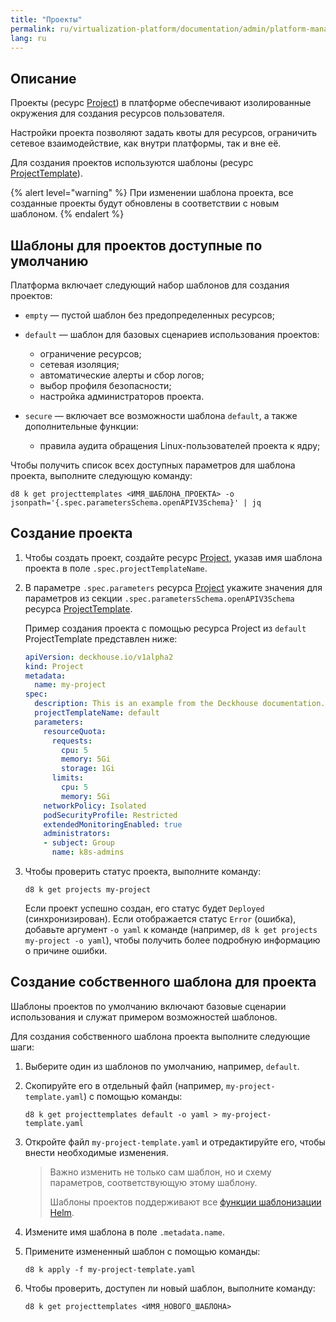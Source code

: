 ```yaml
---
title: "Проекты"
permalink: ru/virtualization-platform/documentation/admin/platform-management/access-control/projects.html
lang: ru
---
```


## Описание

Проекты (ресурс [Project](../../../reference/cr.html#project)) в платформе обеспечивают изолированные окружения для создания ресурсов пользователя.

Настройки проекта позволяют задать квоты для ресурсов, ограничить сетевое взаимодействие, как внутри платформы, так и вне её.

Для создания проектов используются шаблоны (ресурс [ProjectTemplate](../../../reference/cr.html#projecttemplate)).

{% alert level="warning" %}
При изменении шаблона проекта, все созданные проекты будут обновлены в соответствии с новым шаблоном.
{% endalert %}

## Шаблоны для проектов доступные по умолчанию

Платформа включает следующий набор шаблонов для создания проектов:

- `empty` — пустой шаблон без предопределенных ресурсов;

- `default` — шаблон для базовых сценариев использования проектов:
  - ограничение ресурсов;
  - сетевая изоляция;
  - автоматические алерты и сбор логов;
  - выбор профиля безопасности;
  - настройка администраторов проекта.

- `secure` — включает все возможности шаблона `default`, а также дополнительные функции:
  - правила аудита обращения Linux-пользователей проекта к ядру;

Чтобы получить список всех доступных параметров для шаблона проекта, выполните следующую команду:

```shell
d8 k get projecttemplates <ИМЯ_ШАБЛОНА_ПРОЕКТА> -o jsonpath='{.spec.parametersSchema.openAPIV3Schema}' | jq
```

## Создание проекта

1. Чтобы создать проект, создайте ресурс [Project](../../../reference/cr.html#project), указав имя шаблона проекта в поле `.spec.projectTemplateName`.
1. В параметре `.spec.parameters` ресурса [Project](../../../reference/cr.html#project) укажите значения для параметров из секции `.spec.parametersSchema.openAPIV3Schema` ресурса [ProjectTemplate](../../../reference/cr.html#projecttemplate).

   Пример создания проекта с помощью ресурса Project из `default` ProjectTemplate представлен ниже:

   ```yaml
   apiVersion: deckhouse.io/v1alpha2
   kind: Project
   metadata:
     name: my-project
   spec:
     description: This is an example from the Deckhouse documentation.
     projectTemplateName: default
     parameters:
       resourceQuota:
         requests:
           cpu: 5
           memory: 5Gi
           storage: 1Gi
         limits:
           cpu: 5
           memory: 5Gi
       networkPolicy: Isolated
       podSecurityProfile: Restricted
       extendedMonitoringEnabled: true
       administrators:
       - subject: Group
         name: k8s-admins
   ```

1. Чтобы проверить статус проекта, выполните команду:

   ```shell
   d8 k get projects my-project
   ```

   Если проект успешно создан, его статус будет `Deployed` (синхронизирован). Если отображается статус `Error` (ошибка), добавьте аргумент `-o yaml` к команде (например, `d8 k get projects my-project -o yaml`), чтобы получить более подробную информацию о причине ошибки.

## Создание собственного шаблона для проекта

Шаблоны проектов по умолчанию включают базовые сценарии использования и служат примером возможностей шаблонов.

Для создания собственного шаблона проекта выполните следующие шаги:

1. Выберите один из шаблонов по умолчанию, например, `default`.
1. Скопируйте его в отдельный файл (например, `my-project-template.yaml`) с помощью команды:

   ```shell
   d8 k get projecttemplates default -o yaml > my-project-template.yaml
   ```

1. Откройте файл `my-project-template.yaml` и отредактируйте его, чтобы внести необходимые изменения.

   > Важно изменить не только сам шаблон, но и схему параметров, соответствующую этому шаблону.
   >
   > Шаблоны проектов поддерживают все [функции шаблонизации Helm](https://helm.sh/docs/chart_template_guide/function_list/).
1. Измените имя шаблона в поле `.metadata.name`.
1. Примените измененный шаблон с помощью команды:

   ```shell
   d8 k apply -f my-project-template.yaml
   ```

1. Чтобы проверить, доступен ли новый шаблон, выполните команду:

   ```shell
   d8 k get projecttemplates <ИМЯ_НОВОГО_ШАБЛОНА>
   ```
